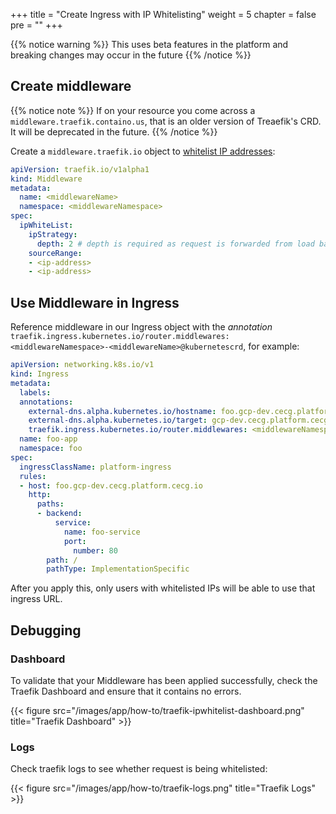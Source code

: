 +++
title = "Create Ingress with IP Whitelisting"
weight = 5
chapter = false
pre = ""
+++

{{% notice warning %}}
This uses beta features in the platform and breaking changes may occur in the future
{{% /notice %}}

## Create middleware

{{% notice note %}}
If on your resource you come across a `middleware.traefik.containo.us`, that is an older version of Treaefik's CRD. It will be deprecated in the future.
{{% /notice %}}

Create a `middleware.traefik.io` object to [whitelist IP addresses](https://doc.traefik.io/traefik/middlewares/http/ipwhitelist/):

```yaml
apiVersion: traefik.io/v1alpha1
kind: Middleware
metadata:
  name: <middlewareName>
  namespace: <middlewareNamespace>
spec:
  ipWhiteList:
    ipStrategy:
      depth: 2 # depth is required as request is forwarded from load balancer. See https://doc.traefik.io/traefik/middlewares/http/ipwhitelist/#ipstrategydepth for more details
    sourceRange:
    - <ip-address>
    - <ip-address>
```

## Use Middleware in Ingress

Reference middleware in our Ingress object with the _annotation_ `traefik.ingress.kubernetes.io/router.middlewares: <middlewareNamespace>-<middlewareName>@kubernetescrd`, for example:

```yaml
apiVersion: networking.k8s.io/v1
kind: Ingress
metadata:
  labels:
  annotations:
    external-dns.alpha.kubernetes.io/hostname: foo.gcp-dev.cecg.platform.cecg.io # change this to point to your hostname
    external-dns.alpha.kubernetes.io/target: gcp-dev.cecg.platform.cecg.io # change this to point to your domain
    traefik.ingress.kubernetes.io/router.middlewares: <middlewareNamespace>-<middlewareName>@kubernetescrd
  name: foo-app
  namespace: foo
spec:
  ingressClassName: platform-ingress
  rules:
  - host: foo.gcp-dev.cecg.platform.cecg.io
    http:
      paths:
      - backend:
          service:
            name: foo-service
            port:
              number: 80
        path: /
        pathType: ImplementationSpecific
```

After you apply this, only users with whitelisted IPs will be able to use that ingress URL.

## Debugging

### Dashboard

To validate that your Middleware has been applied successfully, check the Traefik Dashboard and ensure that it contains no errors.

{{< figure src="/images/app/how-to/traefik-ipwhitelist-dashboard.png" title="Traefik Dashboard" >}}

### Logs

Check traefik logs to see whether request is being whitelisted:

{{< figure src="/images/app/how-to/traefik-logs.png" title="Traefik Logs" >}}
